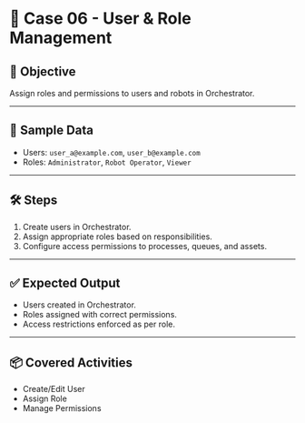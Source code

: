 # 📘 Case 06 - User & Role Management

## 🎯 Objective
Assign roles and permissions to users and robots in Orchestrator.

---

## 📝 Sample Data
- Users: `user_a@example.com`, `user_b@example.com`  
- Roles: `Administrator`, `Robot Operator`, `Viewer`  

---

## 🛠️ Steps
1. Create users in Orchestrator.  
2. Assign appropriate roles based on responsibilities.  
3. Configure access permissions to processes, queues, and assets.  

---

## ✅ Expected Output
- Users created in Orchestrator.  
- Roles assigned with correct permissions.  
- Access restrictions enforced as per role.  

---

## 📦 Covered Activities
- Create/Edit User  
- Assign Role  
- Manage Permissions
